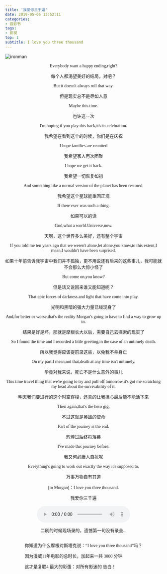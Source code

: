 ```yaml
---
title: '我爱你三千遍'
date: 2019-05-05 13:52:11
categories: 
- 音影书
tags:
- 影视
top: 1
subtitle: I love you three thousand
---
```

![ironman](ironman.png)
<div  style="text-align: center;font-family: initial;">
        <p>Everybody want a happy ending,right?</p>
        每个人都渴望美好的结局，对吧？
        <p>But it doesn't always roll that way.</p>
        但是现实总不是尽如人意
        <p>Maybe this time.</p>
        也许这一次
        <p>I'm hoping if you play this back,it's in celebration.</p>
        我希望在看到这个的时候，你们是在庆祝
        <p>I hope families are reunited</p>
        我希望家人再次团聚
        <p>I hope we get it back.</p>
        我希望一切恢复如初
        <p>And something like a normal version of the planet has been restored.</p>
        我希望这个星球能重回正规
        <p>If there ever was such a thing.</p>
        如果可以的话
        <p>God,what a world.Universe,now.</p>
        天啊，这个世界多么美好，还有整个宇宙
        <p>If you told me ten years ago that we weren't alone,let alone,you know,to this extent,I mean,I wouldn't have been surprised.</p>
        如果十年前告诉我宇宙中我们并不孤独，更不用说还有后来的这些事儿，我可能就不会那么大惊小怪了
        <p>But come on,you know?</p>
        但是话又说回来谁又能知道呢？
        <p>That epic forces of darkness and light that have come into play.</p>
        光明和黑暗的强大力量已经现身了
        <p>And,for better or worse,that's the reality Morgan's going to have to find a way to grow up in.</p>
        结果是好是坏，那就是摩根长大以后，需要自己去探索的现实了
        <p>So I found the time and I recorded a little greeting,in the case of an untimely death.</p>
        所以我觉得应该提前录这些，以免我不幸身亡
        <p>On my part.I mean,not that,death at any time isn't untimely.</p>
        毕竟对我来说，死亡不是什么意外的事儿
        <p>This time travel thing that we're going to try and pull off tomorrow,it's got me scratching my head about the survivability of it.</p>
        明天我们要进行的这个时空穿梭，还真的让我担心最后能不能活下来
        <p>Then again,that's the hero gig.</p>
        不过这就是英雄的使命
        <p>Part of the journey is the end.</p>
        辉煌过后终将落幕
        <p>I've made this journey before.</p>
        我又何必庸人自扰呢
        <p>Everything's going to work out exactly the way it's supposed to.</p>
        万事万物自有其道
        <p>[to Morgan]：I love you three thousand.</p>
        我爱你三千遍
    <div>
        <br/>
        <audio src="images/movie/threethousand.m4a" controls></audio>
        <p>二刷的时候现场录的，遗憾第一句没有录全...</p>
    </div>
    <div style="display: flex;justify-content: center;">
        <div style="text-align: left">
            <p>你知道为什么摩根对斯塔克说：“I love you three thousand”吗？</p>
            <p>因为漫威11年电影的总时长，加起来一共 3000 分钟</p>
            <p>这才是复联4 最大的彩蛋：对所有影迷的 告白！</p>
        </div>
    </div>
</div>


